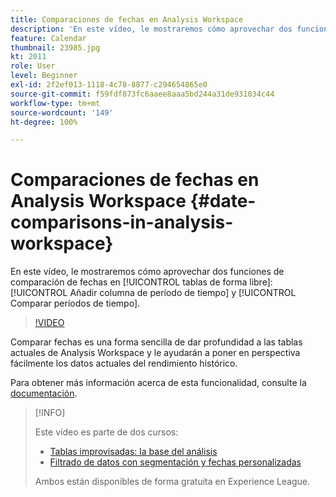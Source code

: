```yaml
---
title: Comparaciones de fechas en Analysis Workspace
description: 'En este vídeo, le mostraremos cómo aprovechar dos funciones de comparación de fechas en tablas de forma libre: Añadir columna de período de tiempo y Comparar períodos de tiempo.'
feature: Calendar
thumbnail: 23985.jpg
kt: 2011
role: User
level: Beginner
exl-id: 2f2ef013-1118-4c78-8877-c294654865e0
source-git-commit: f59fdf873fc6aaee8aaa5bd244a31de931034c44
workflow-type: tm+mt
source-wordcount: '149'
ht-degree: 100%

---
```


# Comparaciones de fechas en Analysis Workspace {#date-comparisons-in-analysis-workspace}

En este vídeo, le mostraremos cómo aprovechar dos funciones de comparación de fechas en [!UICONTROL tablas de forma libre]: [!UICONTROL Añadir columna de período de tiempo] y [!UICONTROL Comparar períodos de tiempo].

>[!VIDEO](https://video.tv.adobe.com/v/23985/?quality=12)

Comparar fechas es una forma sencilla de dar profundidad a las tablas actuales de Analysis Workspace y le ayudarán a poner en perspectiva fácilmente los datos actuales del rendimiento histórico.

Para obtener más información acerca de esta funcionalidad, consulte la [documentación](https://experienceleague.adobe.com/docs/analytics/analyze/analysis-workspace/components/calendar-date-ranges/time-comparison.html?lang=es).

>[!INFO]
>
> Este vídeo es parte de dos cursos:
>
> * [Tablas improvisadas: la base del análisis](https://experienceleague.adobe.com/?recommended=Analytics-U-1-2020.3)
> * [Filtrado de datos con segmentación y fechas personalizadas](https://experienceleague.adobe.com/?recommended=Analytics-U-1-2021.1.filterdata&amp;lang=es)
>
> Ambos están disponibles de forma gratuita en Experience League.
